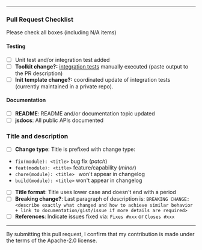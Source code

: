 
----

### Pull Request Checklist

Please check all boxes (including N/A items)

#### Testing

- [ ] Unit test and/or integration test added
- [ ] __Toolkit change?:__ [integration
tests](https://github.com/awslabs/aws-cdk/blob/master/packages/aws-cdk/integ-tests/test.sh)
manually executed (paste output to the PR description)
- [ ] __Init template change?:__ coordinated update of integration tests
(currently maintained in a private repo).

#### Documentation

- [ ] __README__: README and/or documentation topic updated
- [ ] __jsdocs__: All public APIs documented

### Title and description

- [ ] __Change type__: Title is prefixed with change type:
 * `fix(module): <title>` bug fix (_patch_)
 * `feat(module): <title>` feature/capability (_minor_)
 * `chore(module): <title> ` won't appear in changelog
 * `build(module): <title>` won't appear in changelog
- [ ] __Title format__: Title uses lower case and doesn't end with a period
- [ ] __Breaking change?__: Last paragraph of description is: `BREAKING
  CHANGE: <describe exactly what changed and how to achieve similar behavior +
  link to documentation/gist/issue if more details are required>`
- [ ] __References__: Indicate issues fixed via: `Fixes #xxx` or `Closes #xxx`

----

By submitting this pull request, I confirm that my contribution is made under the terms of the Apache-2.0 license.
